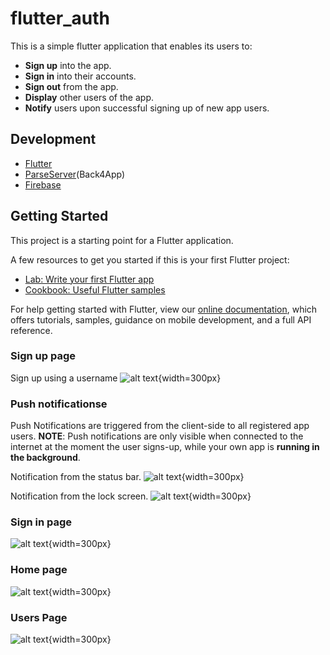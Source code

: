 # flutter_auth

This is a simple flutter application that enables its users to:
*   **Sign up** into the app.
*   **Sign in** into their accounts.
*   **Sign out** from the app.
*   **Display** other users of the app.
*   **Notify** users upon successful signing up of new app users.

## Development 
*   [Flutter](https://flutter.dev/)
*   [ParseServer](https://back4app.com/)(Back4App)
*   [Firebase](https://google.firebase.com/)


## Getting Started

This project is a starting point for a Flutter application.

A few resources to get you started if this is your first Flutter project:

- [Lab: Write your first Flutter app](https://flutter.dev/docs/get-started/codelab)
- [Cookbook: Useful Flutter samples](https://flutter.dev/docs/cookbook)

For help getting started with Flutter, view our
[online documentation](https://flutter.dev/docs), which offers tutorials,
samples, guidance on mobile development, and a full API reference.

### Sign up page
Sign up using a username
![alt text][sign_up_page]{width=300px}
### Push notificationse
Push Notifications are triggered from the client-side to all registered app users.
**NOTE**: Push notifications are only visible when connected to the internet at the moment the user signs-up, while your own app is **running in the background**.

Notification from the status bar.
![alt text][status_bar_push_notification]{width=300px}

Notification from the lock screen.
![alt text][lock_screen_push_notification]{width=300px}

### Sign in page
![alt text][sign_in_page]{width=300px}

### Home page
![alt text][home_page]{width=300px}

### Users Page
![alt text][users_page]{width=300px}

[//]: # (Image References)
[sign_in_page]: ./assets/sign_in_page.png
[sign_up_page]: ./assets/sign_up_page.png
[home_page]: ./assets/home_page.png
[users_page]: ./assets/users_page.png
[status_bar_push_notification]: ./assets/status_bar_push_notification.png
[lock_screen_push_notification]: ./assets/lock_screen_push_notification.png
